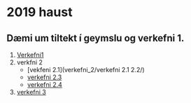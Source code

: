 # 2019 haust
## Dæmi um tiltekt í geymslu og verkefni 1.
1. [Verkefni1]()
2. verkfni 2
    *  [vekfeni 2.1](verkefni_2/verkefni 2.1 2.2/)
    *  [verkefni 2.3](verkefni_2/verkefni-23/)
    *  [verkefni 2.4](verkefni_2/verkefni-24/)
3. [verkefni 3]()
